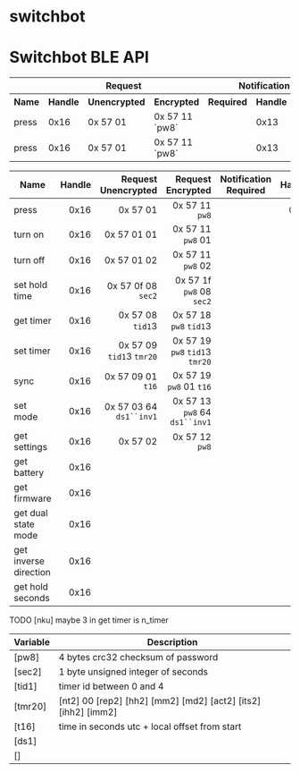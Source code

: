 # switchbot



# Switchbot BLE API


 <table>
  <tr>
    <th></th>
    <th colspan="3">Request</th>
    <th colspan="3">Notification</th>
    <th></th>
  </tr>
  <tr>
    <th>Name</th>
    <th>Handle</th>
    <th>Unencrypted</th>
    <th>Encrypted</th>
    <th>Required</th>
    <th>Handle</th>
    <th>Value</th>
    <th>Description</th>
  </tr>
  <tr>
    <td>press</td>
    <td>0x16</td>
    <td>0x 57 01</td>
    <td>0x 57 11 `pw8`</td>
    <td></td>
    <td>0x13</td>
    <td>Value</td>
    <td>Desc</td>
  </tr>
  <tr>
    <td>press</td>
    <td>0x16</td>
    <td>0x 57 01</td>
    <td>0x 57 11 `pw8`</td>
    <td></td>
    <td>0x13</td>
    <td>Value</td>
    <td>Desc</td>
  </tr>
</table> 


|   Name                | Handle | Request Unencrypted       | Request Encrypted               | Notification Required | Handle | Value | Description |
| --------------------- |-----------:| -------------------------:| -------------------------------:|--------------|-----------:|--------------|-------------|
| press                 | 0x16       | 0x 57 01                  | 0x 57 11 `pw8`                  |              | 0x13       |              |             |
| turn on               | 0x16       | 0x 57 01 01               | 0x 57 11 `pw8` 01               |
| turn off              | 0x16       | 0x 57 01 02               | 0x 57 11 `pw8` 02               |
| set hold time         | 0x16       | 0x 57 0f 08 `sec2`        | 0x 57 1f `pw8` 08 `sec2`        |
| get timer             | 0x16       | 0x 57 08 `tid1`3          | 0x 57 18 `pw8` `tid1`3          |
| set timer             | 0x16       | 0x 57 09 `tid1`3 `tmr20`  | 0x 57 19 `pw8` `tid1`3 `tmr20`  |
| sync                  | 0x16       | 0x 57 09 01 `t16`         | 0x 57 19 `pw8` 01 `t16`         |
| set mode              | 0x16       | 0x 57 03 64 `ds1``inv1`   | 0x 57 13 `pw8` 64 `ds1``inv1`   |
| get settings          | 0x16       | 0x 57 02                  | 0x 57 12 `pw8`                  |
| get battery           | 0x16       |
| get firmware          | 0x16       |
| get dual state mode   | 0x16       |
| get inverse direction | 0x16       |
| get hold seconds      | 0x16       |

TODO [nku] maybe 3 in get timer is n_timer

| Variable | Description |
| -------- | ---------------------------------- |
| [pw8]     | 4 bytes crc32 checksum of password |
| [sec2]    | 1 byte unsigned integer of seconds |
| [tid1]    | timer id between 0 and 4 |
| [tmr20]    | [nt2] 00 [rep2] [hh2] [mm2] [md2] [act2] [its2] [ihh2] [imm2] |
| [t16]     | time in seconds utc + local offset from start |
| [ds1]     |
| []




